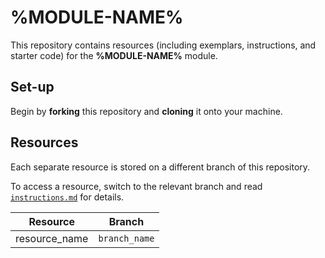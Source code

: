 # %MODULE-NAME%

This repository contains resources (including exemplars, instructions, and starter code) for the **%MODULE-NAME%** module.

## Set-up

Begin by **forking** this repository and **cloning** it onto your machine.

## Resources

Each separate resource is stored on a different branch of this repository.

To access a resource, switch to the relevant branch and read [`instructions.md`](./instructions.md) for details.

| Resource | Branch |
| --- | --- |
| resource_name | `branch_name` |
